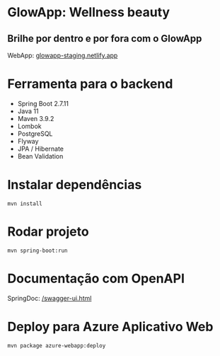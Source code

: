 # GlowApp: Wellness beauty
## Brilhe por dentro e por fora com o GlowApp
WebApp: [glowapp-staging.netlify.app](https://glowapp-staging.netlify.app/)

# Ferramenta para o backend

* Spring Boot 2.7.11
* Java 11
* Maven 3.9.2
* Lombok
* PostgreSQL
* Flyway
* JPA / Hibernate
* Bean Validation

# Instalar dependências

`mvn install`

# Rodar projeto

`mvn spring-boot:run`

# Documentação com OpenAPI

SpringDoc: [/swagger-ui.html](https://glowapp-api.azurewebsites.net/swagger-ui/index.html)

# Deploy para Azure Aplicativo Web

`mvn package azure-webapp:deploy`